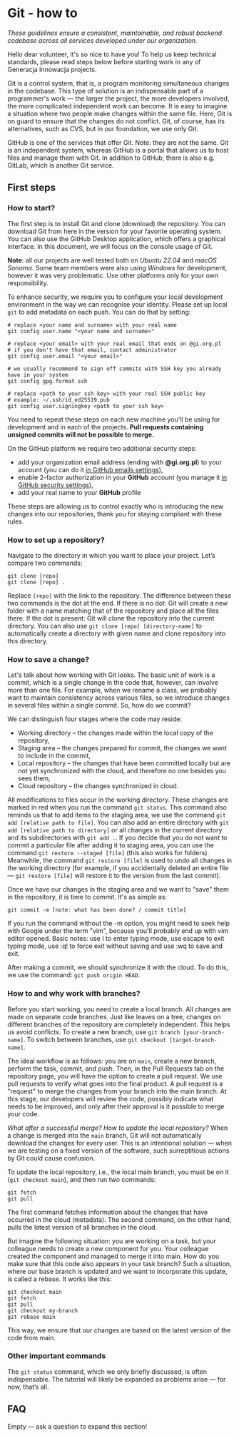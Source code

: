 # Git - how to

*These guidelines ensure a consistent, maintainable, and robust backend codebase across all services developed under
our organization.*

Hello dear volunteer, it's so nice to have you! To help us keep technical standards, please read steps below before
starting work in any of Generacja Innowacja projects.

Git is a control system, that is, a program monitoring simultaneous changes in the codebase. This type of solution is
an indispensable part of a programmer's work — the larger the project, the more developers involved, the more
complicated independent work can become. It is easy to imagine a situation where two people make changes within the
same file. Here, Git is on guard to ensure that the changes do not conflict.
Git, of course, has its alternatives, such as CVS, but in our foundation, we use only Git.

GitHub is one of the services that offer Git. Note: they are not the same. Git is an independent system, whereas
GitHub is a portal that allows us to host files and manage them with Git. In addition to GitHub, there is also e.g.
GitLab, which is another Git service.

## First steps

### How to start?

The first step is to install Git and clone (download) the repository. You can download Git from here in the version
for your favorite operating system. You can also use the GitHub Desktop application, which offers a graphical
interface. In this document, we will focus on the console usage of Git.

**Note**: all our projects are well tested both on *Ubuntu 22.04* and *macOS Sonoma*. Some team members were also
using *Windows* for development, however it was very problematic. Use other platforms only for your own responsibility.

To enhance security, we require you to configure your local development environment in the way we can recognise your
identity. Please set up local `git` to add metadata on each push. You can do that by setting:

```shell
# replace <your name and surname> with your real name
git config user.name "<your name and surname>"

# replace <your email> with your real email that ends on @gi.org.pl
# if you don't have that email, contact administrator
git config user.email "<your email>"

# we usually recommend to sign off commits with SSH key you already have in your system
git config gpg.format ssh

# replace <path to your ssh key> with your real SSH public key
# example: ~/.ssh/id_ed25519.pub
git config user.signingkey <path to your ssh key>
```

You need to repeat these steps on each new machine you'll be using for development and in each of the projects.
**Pull requests containing unsigned commits will not be possible to merge.**

On the GitHub platform we require two additional security steps:

- add your organization email address (ending with **@gi.org.pl**) to your account
  (you can do it [in GitHub emails settings](https://github.com/settings/emails)),
- enable 2-factor authorization in your **GitHub** account
  (you manage it [in GitHub security settings](https://github.com/settings/security)),
- add your real name to your **GitHub** profile

These steps are allowing us to control exactly who is introducing the new changes into our repositories, thank you for
staying compliant with these rules.

### How to set up a repository?

Navigate to the directory in which you want to place your project. Let’s compare two commands:

```shell
git clone [repo]
git clone [repo] .
```

Replace `[repo]` with the link to the repository. The difference between these two commands is the dot at the end. If
there is no dot: Git will create a new folder with a name matching that of the repository and place all the files
there. If the dot is present: Git will clone the repository into the current directory. You can also use `git clone
[repo] [directory-name]` to automatically create a directory with given name and clone repository into this directory.

### How to save a change?

Let's talk about how working with Git looks. The basic unit of work is a commit, which is a single change in the code
that, however, can involve more than one file. For example, when we rename a class, we probably want to maintain
consistency across various files, so we introduce changes in several files within a single commit. So, how do we
commit?

We can distinguish four stages where the code may reside:

- Working directory – the changes made within the local copy of the repository,
- Staging area – the changes prepared for commit, the changes we want to include in the commit,
- Local repository – the changes that have been committed locally but are not yet synchronized with the cloud, and
therefore no one besides you sees them,
- Cloud repository – the changes synchronized in cloud.

All modifications to files occur in the working directory. These changes are marked in red when you run the command
`git status`. This command also reminds us that to add items to the staging area, we use the command
`git add [relative path to file]`. You can also add an entire directory with `git add [relative path to directory]` or
all changes in the current directory and its subdirectories with `git add .`. If you decide that you do not want to
commit a particular file after adding it to staging area, you can use the command `git restore --staged [file]` (this
also works for folders). Meanwhile, the command `git restore [file]` is used to undo all changes in the working
directory (for example, if you accidentally deleted an entire file — `git restore [file]` will restore it to the
version from the last commit).

Once we have our changes in the staging area and we want to "save" them in the repository, it is time to commit. It's
as simple as:

```shell
git commit -m [note: what has been done? / commit title]
```

If you run the command without the -m option, you might need to seek help with Google under the term "vim", because
you'll probably end up with vim editor opened. Basic notes: use I to enter typing mode, use escape to exit typing
mode, use :q! to force exit without saving and use :wq to save and exit.

After making a commit, we should synchronize it with the cloud. To do this, we use the command: `git push origin HEAD`.

### How to and why work with branches?

Before you start working, you need to create a local branch. All changes are made on separate code branches. Just like
leaves on a tree, changes on different branches of the repository are completely independent. This helps us avoid
conflicts. To create a new branch, use `git branch [your-branch-name]`.  To switch between branches, use
`git checkout [target-branch-name]`.

The ideal workflow is as follows: you are on `main`, create a new branch, perform the task, commit, and push. Then, in
the Pull Requests tab on the repository page, you will have the option to create a pull request. We use pull requests
to verify what goes into the final product. A pull request is a "request" to merge the changes from your branch into
the main branch. At this stage, our developers will review the code, possibly indicate what needs to be improved, and
only after their approval is it possible to merge your code.

*What after a successful merge? How to update the local repository?*
When a change is merged into the `main` branch, Git will not automatically download the changes for every user. This
is an intentional solution — when we are testing on a fixed version of the software, such surreptitious actions by Git
could cause confusion.

To update the local repository, i.e., the local main branch, you must be on it (`git checkout main`), and then run two
commands:

```shell
git fetch
git pull
```

The first command fetches information about the changes that have occurred in the cloud (metadata). The second
command, on the other hand, pulls the latest version of all branches in the cloud.

But imagine the following situation: you are working on a task, but your colleague needs to create a new component for
you. Your colleague created the component and managed to merge it into main. How do you make sure that this code also
appears in your task branch? Such a situation, where our base branch is updated and we want to incorporate this
update, is called a rebase. It works like this:

```shell
git checkout main
git fetch
git pull
git checkout my-branch
git rebase main
```

This way, we ensure that our changes are based on the latest version of the code from main.

### Other important commands

The `git status` command, which we only briefly discussed, is often indispensable. The tutorial will likely be
expanded as problems arise — for now, that’s all.

## FAQ

Empty — ask a question to expand this section!
